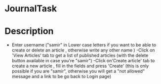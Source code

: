 # JournalTask

# Description
- Enter username ("samir" in Lower case letters if you want to be able to create or delete an article , otherwise write any other name )
-Click on 'View Articles' tab to get a list of published articles (with the delete button available in case you're "samir")
-Click on'Create article' tab to create a new article , fill in the fields and press 'Create'
(this is only possible if you are "samir", otherwise you will get a "not allowed" message and a link to be go back to Login page)
